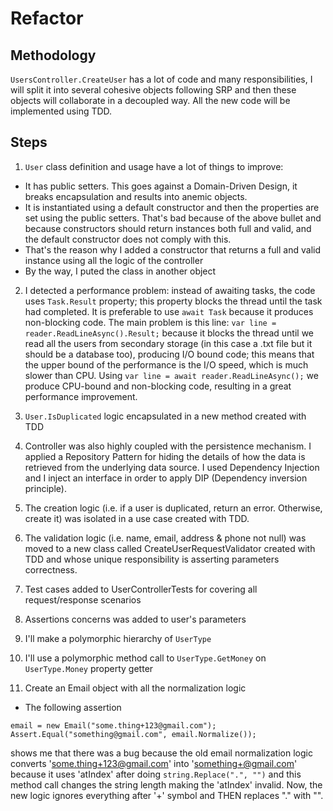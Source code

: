 # Refactor

## Methodology

`UsersController.CreateUser` has a lot of code and many responsibilities, I will split it into several cohesive objects following SRP and then these objects will collaborate in a decoupled way. All the new code will be implemented using TDD.

## Steps

1. `User` class definition and usage have a lot of things to improve:

- It has public setters. This goes against a Domain-Driven Design, it breaks encapsulation and results into anemic objects.
- It is instantiated using a default constructor and then the properties are set using the public setters. That's bad because of the above bullet and because constructors should return instances both full and valid, and the default constructor does not comply with this.
- That's the reason why I added a constructor that returns a full and valid instance using all the logic of the controller
- By the way, I puted the class in another object

2. I detected a performance problem: instead of awaiting tasks, the code uses `Task.Result` property; this property blocks the thread until the task had completed. It is preferable to use `await Task` because it produces non-blocking code. The main problem is this line: `var line = reader.ReadLineAsync().Result;` because it blocks the thread until we read all the users from secondary storage (in this case a .txt file but it should be a database too), producing I/O bound code; this means that the upper bound of the performance is the I/O speed, which is much slower than CPU. Using `var line = await reader.ReadLineAsync();` we produce CPU-bound and non-blocking code, resulting in a great performance improvement.

3. `User.IsDuplicated` logic encapsulated in a new method created with TDD

4. Controller was also highly coupled with the persistence mechanism. I applied a Repository Pattern for hiding the details of how the data is retrieved from the underlying data source. I used Dependency Injection and I inject an interface in order to apply DIP (Dependency inversion principle).

5. The creation logic (i.e. if a user is duplicated, return an error. Otherwise, create it) was isolated in a use case created with TDD.

6. The validation logic (i.e. name, email, address & phone not null) was moved to a new class called CreateUserRequestValidator created with TDD and whose unique responsibility is asserting parameters correctness.

7. Test cases added to UserControllerTests for covering all request/response scenarios

8. Assertions concerns was added to user's parameters

9. I'll make a polymorphic hierarchy of `UserType`

10. I'll use a polymorphic method call to `UserType.GetMoney` on `UserType.Money` property getter

11. Create an Email object with all the normalization logic

- The following assertion

```
email = new Email("some.thing+123@gmail.com");
Assert.Equal("something@gmail.com", email.Normalize());
```

shows me that there was a bug because the old email normalization logic converts 'some.thing+123@gmail.com' into 'something+@gmail.com' because it uses 'atIndex' after doing `string.Replace(".", "")` and this method call changes the string length making the 'atIndex' invalid. Now, the new logic ignores everything after '+' symbol and THEN replaces "." with "".
